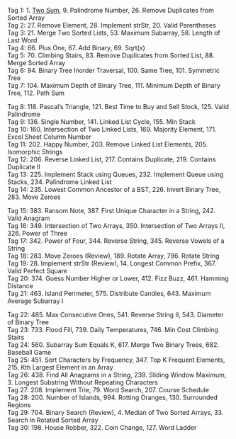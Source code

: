 Tag 1:   1. [Two Sum](twosums.cpp), 9. Palindrome Number, 26. Remove Duplicates from Sorted Array  
Tag 2:   27. Remove Element, 28. Implement strStr, 20. Valid Parentheses  
Tag 3:   21. Merge Two Sorted Lists, 53. Maximum Subarray, 58. Length of Last Word  
Tag 4:   66. Plus One, 67. Add Binary, 69. Sqrt(x)  
Tag 5:   70. Climbing Stairs, 83. Remove Duplicates from Sorted List, 88. Merge Sorted Array  
Tag 6:   94. Binary Tree Inorder Traversal, 100. Same Tree, 101. Symmetric Tree  
Tag 7:   104. Maximum Depth of Binary Tree, 111. Minimum Depth of Binary Tree, 112. Path Sum  
  
Tag 8:   118. Pascal’s Triangle, 121. Best Time to Buy and Sell Stock, 125. Valid Palindrome  
Tag 9:   136. Single Number, 141. Linked List Cycle, 155. Min Stack  
Tag 10:  160. Intersection of Two Linked Lists, 169. Majority Element, 171. Excel Sheet Column Number  
Tag 11:  202. Happy Number, 203. Remove Linked List Elements, 205. Isomorphic Strings  
Tag 12:  206. Reverse Linked List, 217. Contains Duplicate, 219. Contains Duplicate II  
Tag 13:  225. Implement Stack using Queues, 232. Implement Queue using Stacks, 234. Palindrome Linked List  
Tag 14:  235. Lowest Common Ancestor of a BST, 226. Invert Binary Tree, 283. Move Zeroes  
  
Tag 15:  383. Ransom Note, 387. First Unique Character in a String, 242. Valid Anagram  
Tag 16:  349. Intersection of Two Arrays, 350. Intersection of Two Arrays II, 326. Power of Three  
Tag 17:  342. Power of Four, 344. Reverse String, 345. Reverse Vowels of a String  
Tag 18:  283. Move Zeroes (Review), 189. Rotate Array, 796. Rotate String  
Tag 19:  28. Implement strStr (Review), 14. Longest Common Prefix, 367. Valid Perfect Square  
Tag 20:  374. Guess Number Higher or Lower, 412. Fizz Buzz, 461. Hamming Distance  
Tag 21:  463. Island Perimeter, 575. Distribute Candies, 643. Maximum Average Subarray I  
  
Tag 22:  485. Max Consecutive Ones, 541. Reverse String II, 543. Diameter of Binary Tree  
Tag 23:  733. Flood Fill, 739. Daily Temperatures, 746. Min Cost Climbing Stairs  
Tag 24:  560. Subarray Sum Equals K, 617. Merge Two Binary Trees, 682. Baseball Game  
Tag 25:  451. Sort Characters by Frequency, 347. Top K Frequent Elements, 215. Kth Largest Element in an Array  
Tag 26:  438. Find All Anagrams in a String, 239. Sliding Window Maximum, 3. Longest Substring Without Repeating Characters  
Tag 27:  208. Implement Trie, 79. Word Search, 207. Course Schedule  
Tag 28:  200. Number of Islands, 994. Rotting Oranges, 130. Surrounded Regions  
Tag 29:  704. Binary Search (Review), 4. Median of Two Sorted Arrays, 33. Search in Rotated Sorted Array  
Tag 30:  198. House Robber, 322. Coin Change, 127. Word Ladder  
